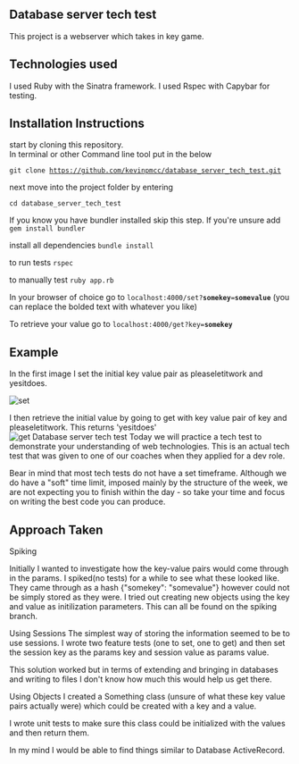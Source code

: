 Database server tech test
----------
This project is a webserver which takes in key  game.



Technologies used
-----------
I used Ruby with the Sinatra framework.
I used Rspec with Capybar for testing.

Installation Instructions
-------
start by cloning this repository.   
In terminal or other Command line tool put in the below

<code>git clone https://github.com/kevinpmcc/database_server_tech_test.git</code>

next move into the project folder by entering

<code>cd database_server_tech_test</code>

If you know you have bundler installed skip this step. If you're unsure add
<code>gem install bundler</code>

install all dependencies
<code>bundle install</code>

to run tests
<code>rspec</code>

to manually test
<code>ruby app.rb</code>

In your browser of choice go to <code>localhost:4000/set?<b>somekey</b>=<b>somevalue</b></code>
(you can replace the bolded text with whatever you like)

To retrieve your value go to <code>localhost:4000/get?key=<b>somekey</b></code>



Example
--------

In the first image I set the initial key value pair as pleaseletitwork and
yesitdoes.   


![set](https://cloud.githubusercontent.com/assets/15851529/19440536/254fb49e-947a-11e6-9ec1-56c62cb89c8a.png)


I then retrieve the initial value by going to get with key value pair of key and
pleaseletitwork. This returns 'yesitdoes'  
![get](https://cloud.githubusercontent.com/assets/15851529/19440534/227be8dc-947a-11e6-8c38-5a53b0492fbf.png)
Database server tech test
Today we will practice a tech test to demonstrate your understanding of web technologies. This is an actual tech test that was given to one of our coaches when they applied for a dev role.

Bear in mind that most tech tests do not have a set timeframe. Although we do have a "soft" time limit, imposed mainly by the structure of the week, we are not expecting you to finish within the day - so take your time and focus on writing the best code you can produce.


Approach Taken
-------

Spiking

Initially I wanted to investigate how the key-value pairs would come through in
the params. I spiked(no tests) for a while to see what these looked like. They
came through as a hash {"somekey": "somevalue"} however could not be simply
stored as they were. I tried out creating new objects using the key and value as
initilization parameters. This can all be found on the spiking branch. 

Using Sessions
The simplest way of storing the information seemed to be to use sessions. I
wrote two feature tests (one to set, one to get) and then set the session key as
the params key and session value as params value. 

This solution worked but in terms of extending and bringing in databases and
writing to files I don't know how much this would help us get there.

Using Objects
I created a Something class (unsure of what these key value pairs actually were)
which could be created with a key and a value. 

I wrote unit tests to make sure this class could be initialized with the values
and then return them.

In my mind I would be able to find things similar to Database ActiveRecord.


